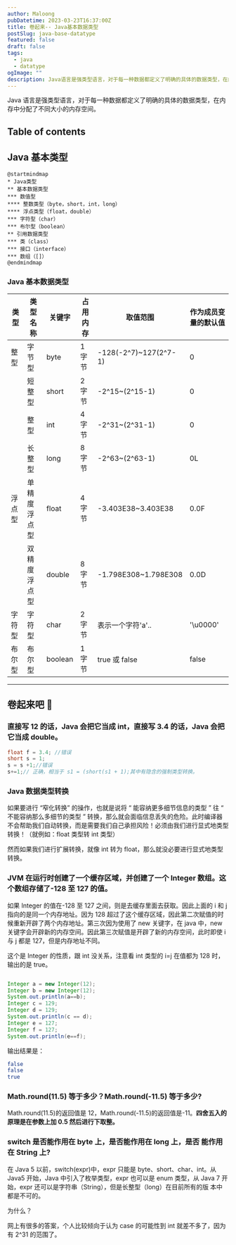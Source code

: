 ```yaml
---
author: Maloong
pubDatetime: 2023-03-23T16:37:00Z
title: 卷起来-- Java基本数据类型
postSlug: java-base-datatype
featured: false
draft: false
tags:
  - java
  - datatype
ogImage: ""
description: Java语言是强类型语言，对于每一种数据都定义了明确的具体的数据类型，在内存中分配了不同大小的内存空间。
---
```


Java 语言是强类型语言，对于每一种数据都定义了明确的具体的数据类型，在内存中分配了不同大小的内存空间。

## Table of contents

## Java 基本类型

```plantuml
@startmindmap
* Java类型
** 基本数据类型
*** 数值型
**** 整数类型（byte，short，int，long）
**** 浮点类型（float，double）
*** 字符型（char）
*** 布尔型（boolean）
** 引用数据类型
*** 类（class）
*** 接口（interface）
*** 数组（[]）
@endmindmap
```

### Java 基本数据类型

| 类型   | 类型名称     | 关键字  | 占用内存 | 取值范围              | 作为成员变量的默认值 |
| ------ | ------------ | ------- | -------- | --------------------- | -------------------- |
| 整型   | 字节型       | byte    | 1 字节   | -128(-2^7)~127(2^7-1) | 0                    |
|        | 短整型       | short   | 2 字节   | -2^15~(2^15-1)        | 0                    |
|        | 整型         | int     | 4 字节   | -2^31~(2^31-1)        | 0                    |
|        | 长整型       | long    | 8 字节   | -2^63~(2^63-1)        | 0L                   |
| 浮点型 | 单精度浮点型 | float   | 4 字节   | -3.403E38~3.403E38    | 0.0F                 |
|        | 双精度浮点型 | double  | 8 字节   | -1.798E308~1.798E308  | 0.0D                 |
| 字符型 | 字符型       | char    | 2 字节   | 表示一个字符'a'..     | '\u0000'             |
| 布尔型 | 布尔型       | boolean | 1 字节   | true 或 false         | false                |

---

## 卷起来吧 💪

### 直接写 12 的话，Java 会把它当成 int，直接写 3.4 的话，Java 会把它当成 double。

```java
float f = 3.4; //错误
short s = 1;
s = s +1;//错误
s+=1;// 正确，相当于 s1 = (short(s1 + 1);其中有隐含的强制类型转换。
```

### Java 数据类型转换

如果要进行 “窄化转换” 的操作，也就是说将 “ 能容纳更多细节信息的类型 ” 往 “ 不能容纳那么多细节的类型 ” 转换，那么就会面临信息丢失的危险。此时编译器不会帮助我们自动转换，而是需要我们自己承担风险！必须由我们进行显式地类型转换！（就例如：float 类型转 int 类型）

然而如果我们进行扩展转换，就像 int 转为 float，那么就没必要进行显式地类型转换。

### JVM 在运行时创建了一个缓存区域，并创建了一个 Integer 数组。这个数组存储了-128 至 127 的值。

如果 Integer 的值在-128 至 127 之间，则是去缓存里面去获取。因此上面的 i 和 j 指向的是同一个内存地址。因为 128 超过了这个缓存区域，因此第二次赋值的时候重新开辟了两个内存地址。第三次因为使用了 new 关键字，在 java 中，new 关键字会开辟新的内存空间。因此第三次赋值是开辟了新的内存空间，此时即使 i 与 j 都是 127，但是内存地址不同。

这个是 Integer 的性质，跟 int 没关系，注意看 int 类型的 i=j 在值都为 128 时，输出的是 true。

```java

Integer a = new Integer(12);
Integer b = new Integer(12);
System.out.println(a==b);
Integer c = 129;
Integer d = 129;
System.out.println(c == d);
Integer e = 127;
Integer f = 127;
System.out.println(e==f);
```

输出结果是：

```bash
false
false
true
```

### Math.round(11.5) 等于多少？Math.round(-11.5) 等于多少?

Math.round(11.5)的返回值是 12，Math.round(-11.5)的返回值是-11。**四舍五入的原理是在参数上加 0.5 然后进行下取整。**

### switch 是否能作用在 byte 上，是否能作用在 long 上，是否 能作用在 String 上?

在 Java 5 以前，switch(expr)中，expr 只能是 byte、short、char、int。从 Java5 开始，Java 中引入了枚举类型，expr 也可以是 enum 类型，从 Java 7 开始，expr 还可以是字符串（String），但是长整型（long）在目前所有的版 本中都是不可的。

为什么？

网上有很多的答案，个人比较倾向于认为 case 的可能性到 int 就差不多了，因为有 2^31 的范围了。
